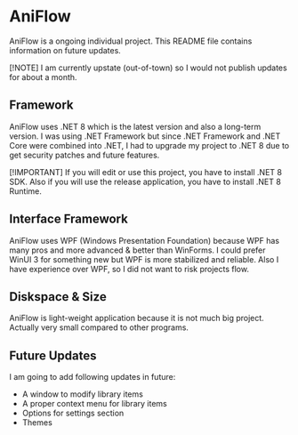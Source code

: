 # AniFlow
AniFlow is a ongoing individual project. This README file contains information on future updates.

[!NOTE]
I am currently upstate (out-of-town) so I would not publish updates for about a month.

## Framework
AniFlow uses .NET 8 which is the latest version and also a long-term version. I was using .NET Framework but since .NET Framework and .NET Core
were combined into .NET, I had to upgrade my project to .NET 8 due to get security patches and future features.

[!IMPORTANT]
If you will edit or use this project, you have to install .NET 8 SDK.
Also if you will use the release application, you have to install .NET 8 Runtime.

## Interface Framework
AniFlow uses WPF (Windows Presentation Foundation) because WPF has many pros and more advanced & better than WinForms.
I could prefer WinUI 3 for something new but WPF is more stabilized and reliable. Also I have experience over WPF, so I did not want to risk
projects flow.

## Diskspace & Size
AniFlow is light-weight application because it is not much big project. Actually very small compared to other programs.

## Future Updates
I am going to add following updates in future:

- A window to modify library items
- A proper context menu for library items
- Options for settings section
- Themes